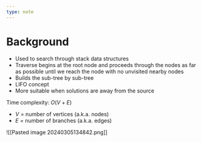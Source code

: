 ```yaml
---
type: note
---
```

# Background
- Used to search through stack data structures
- Traverse begins at the root node and proceeds through the nodes as far as possible until we reach the node with no unvisited nearby nodes
- Builds the sub-tree by sub-tree
- LIFO concept
- More suitable when solutions are away from the source

Time complexity: $O(V + E)$
- $V$ = number of vertices (a.k.a. nodes)
- $E$ = number of branches (a.k.a. edges)

![[Pasted image 20240305134842.png]]
